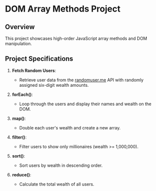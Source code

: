 # DOM Array Methods Project

## Overview

This project showcases high-order JavaScript array methods and DOM manipulation.

## Project Specifications

1. **Fetch Random Users**:
   - Retrieve user data from the [randomuser.me](https://randomuser.me) API with randomly assigned six-digit wealth amounts.

2. **forEach()**:
   - Loop through the users and display their names and wealth on the DOM.

3. **map()**:
   - Double each user's wealth and create a new array.

4. **filter()**:
   - Filter users to show only millionaires (wealth >= 1,000,000).

5. **sort()**:
   - Sort users by wealth in descending order.

6. **reduce()**:
   - Calculate the total wealth of all users.
